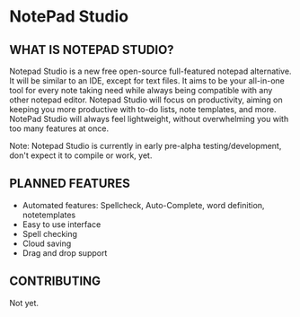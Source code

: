 # NotePad Studio

WHAT IS NOTEPAD STUDIO?
-----------------------

Notepad Studio is a new free open-source full-featured notepad alternative. It will be similar to an IDE, except for text files. It aims to be your all-in-one tool for every note taking need while always being compatible with any other notepad editor. Notepad Studio will focus on productivity, aiming on keeping you more productive with to-do lists, note templates, and more. NotePad Studio will always feel lightweight, without overwhelming you with too many features at once.

Note: Notepad Studio is currently in early pre-alpha testing/development, don't expect it to compile or work, yet.

PLANNED FEATURES
-----------------
* Automated features: Spellcheck, Auto-Complete, word definition, notetemplates
* Easy to use interface
* Spell checking
* Cloud saving
* Drag and drop support

CONTRIBUTING
------------

Not yet.
